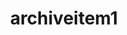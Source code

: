 ---
title: archiveitem1
url: "/archiveitem1"
main_project_image: "/images/hal_small.jpg"
article_image: "/images/lazik/4.jpg"
short_description:
  "Łazik marsjański „HAL-062”"
---